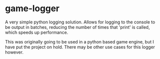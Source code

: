 # game-logger

A very simple python logging solution. Allows for logging to the console to be output in batches, reducing the number of times that 'print' is called, which speeds up performance.

This was originally going to be used in a python based game engine, but I have put the project on hold. There may be other use cases for this logger however.
